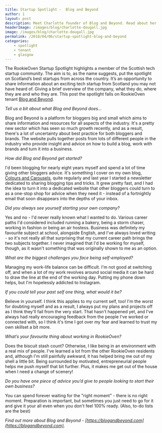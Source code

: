 ```yaml
---
title: Startup Spotlight -  Blog and Beyond
author: 1
layout: post
description: Meet Charlotte founder of Blog and Beyond. Read about her story building a platform to help bloggers by being a information hub for their industry
headerImage: /images/blog/charlotte-dougall.jpg
image: /images/blog/charlotte-dougall.jpg
permalink: /2018/04/06/startup-spotlight-blog-and-beyond
categories:  
    - spotlight
    - tenant
    - glasgow
---
```

The RookieOven Startup Spotlight highlights a member of the Scottish tech startup community. The aim is to, as the name suggests, put the spotlight on Scotland’s best startups from across the country. It’s an opportunity to share information about an exciting tech startup from Scotland you may not have heard of. Giving a brief overview of the company, what they do, where they are and who they are. This post the spotlight falls on RookieOven tenant [Blog and Beyond](https://blogandbeyond.com).

_Tell us a bit about what Blog and Beyond does…_

Blog and Beyond is a platform for bloggers big and small which aims to share information and resources for all aspects of the industry. It's a pretty new sector which has seen so much growth recently, and as a result, there's a lot of uncertainty about best practice for both bloggers and brands. The website pulls together posts from lots of different people in the industry who provide insight and advice on how to build a blog, work with brands and turn it into a business.

_How did Blog and Beyond get started?_

I'd been blogging for nearly eight years myself and spend a lot of time giving other bloggers advice. It's something I cover on my own blog, [Colours and Carousels](http://coloursandcarousels.com), quite regularly and last year I started a newsletter dedicated to sharing blogging tips and tricks. It grew pretty fast, and I had the idea to turn it into a dedicated website that other bloggers could turn to as a one-stop shop for advice when they need it - instead of a fortnightly email that soon disappears into the depths of your inbox.

_Did you always see yourself starting your own company?_

Yes and no - I'd never really known what I wanted to do. Various career paths I'd considered included running a bakery, being a storm chaser, working in fashion or being an air hostess. Business was definitely my favourite subject at school, alongside English, and I've always loved writing - so it's not really all that surprising that my current career path brings the two subjects together. I never imagined that I'd be working for myself, though, as it wasn't something that was originally shown to me as an option.

_What are the biggest challenges you face being self-employed?_

Managing my work-life balance can be difficult. I'm not good at switching off, and when a lot of my work revolves around social media it can be hard to draw the line at the end of the working day. Putting my phone down helps, but I'm hopelessly addicted to Instagram.

_If you could tell your past self one thing, what would it be?_

Believe in yourself. I think this applies to my current self, too! I'm the worst for doubting myself and as a result, I always put my plans and projects off as I think they'll fail from the very start. That hasn't happened yet, and I've always had really encouraging feedback from the people I've worked or connected with, so I think it's time I got over my fear and learned to trust my own skillset a bit more.

_What’s your favourite thing about working in RookieOven?_

Does the biscuit stash count? Otherwise, I like being in an environment with a real mix of people. I've learned a lot from the other RookieOven residents and, although I'm still painfully awkward, it has helped bring me out of my shell a little bit. Being surrounded by motivated, entrepreneurial people helps me push myself that bit further. Plus, it makes me get out of the house when I need a change of scenery!

_Do you have one piece of advice you’d give to people looking to start their own business?_

You can spend forever waiting for the "right moment" - there is no right moment. Preparation is important, but sometimes you just need to go for it and give it your all even when you don't feel 100% ready. (Also, to-do lists are the best)

*Find out more about Blog and Beyond - [https://blogandbeyond.com](https://blogandbeyond.com).*

